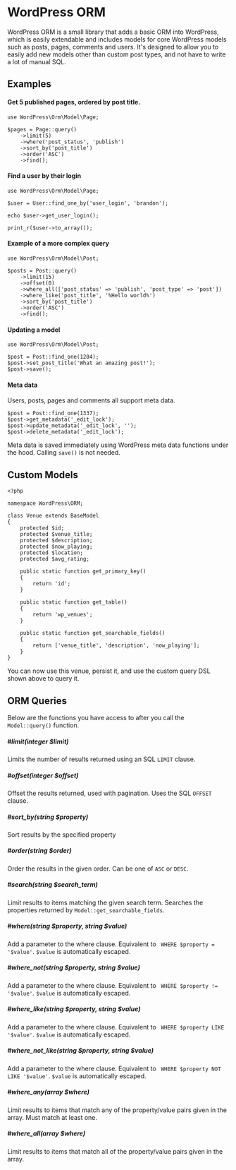 WordPress ORM
=============

WordPress ORM is a small library that adds a basic ORM into WordPress, which is easily extendable and includes models for core WordPress models such as posts, pages, comments and users. It's designed to allow you to easily add new models other than custom post types, and not have to write a lot of manual SQL.

Examples
--------

#### Get 5 published pages, ordered by post title.

```
use WordPress\Orm\Model\Page;

$pages = Page::query()
	->limit(5)
	->where('post_status', 'publish')
	->sort_by('post_title')
	->order('ASC')
	->find();
```

#### Find a  user by their login

```
use WordPress\Orm\Model\Page;

$user = User::find_one_by('user_login', 'brandon');

echo $user->get_user_login();

print_r($user->to_array());
```

#### Example of a more complex query

```
use WordPress\Orm\Model\Post;

$posts = Post::query()
	->limit(15)
	->offset(0)
	->where_all(['post_status' => 'publish', 'post_type' => 'post'])
	->where_like('post_title', '%Hello world%')
	->sort_by('post_title')
	->order('ASC')
	->find();
```

#### Updating a model

```
use WordPress\Orm\Model\Post;

$post = Post::find_one(1204);
$post->set_post_title('What an amazing post!');
$post->save();
```

#### Meta data

Users, posts, pages and comments all support meta data.

```
$post = Post::find_one(1337);
$post->get_metadata('_edit_lock');
$post->update_metadata('_edit_lock', '');
$post->delete_metadata('_edit_lock');
```

Meta data is saved immediately using WordPress meta data functions under the hood. Calling `save()` is not needed.

Custom Models
-------------

```
<?php

namespace WordPress\ORM;

class Venue extends BaseModel
{
	protected $id;
	protected $venue_title;
	protected $description;
	protected $now_playing;
	protected $location;
	protected $avg_rating;

	public static function get_primary_key()
	{
		return 'id';
	}

	public static function get_table()
	{
		return 'wp_venues';
	}

	public static function get_searchable_fields()
	{
		return ['venue_title', 'description', 'now_playing'];
	}
}
```

You can now use this venue, persist it, and use the custom query DSL shown above to query it.

ORM Queries
-----------

Below are the functions you have access to after you call the `Model::query()` function.

##### #limit(integer $limit)

Limits the number of results returned using an SQL `LIMIT` clause.

##### #offset(integer $offset)

Offset the results returned, used with pagination. Uses the SQL `OFFSET` clause.

##### #sort_by(string $property)

Sort results by the specified property

##### #order(string $order)

Order the results in the given order. Can be one of `ASC` or `DESC`.

##### #search(string $search_term)

Limit results to items matching the given search term. Searches the properties returned by `Model::get_searchable_fields`.

##### #where(string $property, string $value)

Add a parameter to the where clause. Equivalent to ` WHERE $property = '$value'`. `$value` is automatically escaped.

##### #where_not(string $property, string $value)

Add a parameter to the where clause. Equivalent to ` WHERE $property != '$value'`. `$value` is automatically escaped.

##### #where_like(string $property, string $value)

Add a parameter to the where clause. Equivalent to ` WHERE $property LIKE '$value'`. `$value` is automatically escaped.

##### #where_not_like(string $property, string $value)

Add a parameter to the where clause. Equivalent to ` WHERE $property NOT LIKE '$value'`. `$value` is automatically escaped.

##### #where_any(array $where)

Limit results to items that match any of the property/value pairs given in the array. Must match at least one.

##### #where_all(array $where)

Limit results to items that match all of the property/value pairs given in the array.